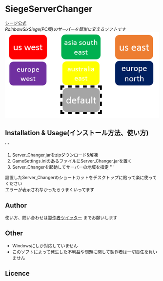 # SiegeServerChanger
[シージ公式](http://www.ubisoft.co.jp/r6s/)  
*RainbowSixSiege(PC版)のサーバーを簡単に変えるソフトです*  
![UI](https://github.com/OkanoShogo0903/SiegeServerChanger/blob/master/image.png "イメージ画像")

## Installation & Usage(インストール方法、使い方)
'''
1. Server_Changer.jarをzipダウンロード&解凍
2. GameSettings.iniのあるファイルにServer_Changer.jarを置く
3. Server_Changerを起動してサーバーの地域を指定
'''

設置したServer_Changerのショートカットをデスクトップに貼って楽に使ってください  
エラーが表示されなかったらうまくいってます

## Author
使い方、問い合わせは[製作者ツイッター](https://twitter.com/okanosyogo)
までお願いします

## Other
* Windowsにしか対応していません  
* このソフトによって発生した不利益や問題に関して製作者は一切責任を負いません

## Licence


